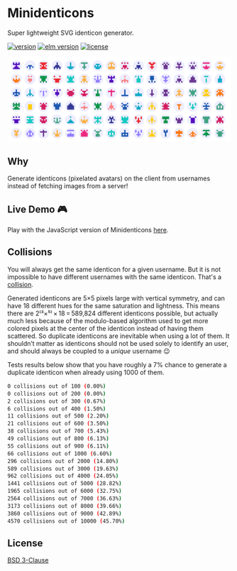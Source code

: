 # Minidenticons

Super lightweight SVG identicon generator.

[![version](https://badgen.net/elm-package/v/laurentpayot/minidenticons)](https://github.com/laurentpayot/minidenticons-elm/blob/main/elm.json)
[![elm version](https://badgen.net/elm-package/elm/laurentpayot/minidenticons)](https://github.com/laurentpayot/minidenticons-elm/blob/main/elm.json)
[![license](https://badgen.net/elm-package/license/laurentpayot/minidenticons)](https://github.com/laurentpayot/minidenticons-elm/blob/main/LICENSE)

![Minidenticons](https://raw.githubusercontent.com/laurentpayot/minidenticons-elm/main/img/minidenticons.png)

## Why

Generate identicons (pixelated avatars) on the client from usernames instead of fetching images from a server!

## Live Demo 🎮

Play with the JavaScript version of Minidenticons [here](https://laurentpayot.github.io/minidenticons/).

## Collisions

You will always get the same identicon for a given username. But it is not impossible to have different usernames with the same identicon. That's a [collision](https://en.wikipedia.org/wiki/Hash_collision).

Generated identicons are 5×5 pixels large with vertical symmetry, and can have 18 different hues for the same saturation and lightness.
This means there are 2⁽³×⁵⁾ × 18 = 589,824 different identicons possible, but actually much less because of the modulo-based algorithm used to get more colored pixels at the center of the identicon instead of having them scattered. So duplicate identicons are inevitable when using a lot of them. It shouldn’t matter as identicons should not be used solely to identify an user, and should always be coupled to a *unique* username 😉

Tests results below show that you have roughly a 7% chance to generate a duplicate identicon when already using 1000 of them.

```bash
0 collisions out of 100 (0.00%)
0 collisions out of 200 (0.00%)
2 collisions out of 300 (0.67%)
6 collisions out of 400 (1.50%)
11 collisions out of 500 (2.20%)
21 collisions out of 600 (3.50%)
38 collisions out of 700 (5.43%)
49 collisions out of 800 (6.13%)
55 collisions out of 900 (6.11%)
66 collisions out of 1000 (6.60%)
296 collisions out of 2000 (14.80%)
589 collisions out of 3000 (19.63%)
962 collisions out of 4000 (24.05%)
1441 collisions out of 5000 (28.82%)
1965 collisions out of 6000 (32.75%)
2564 collisions out of 7000 (36.63%)
3173 collisions out of 8000 (39.66%)
3860 collisions out of 9000 (42.89%)
4570 collisions out of 10000 (45.70%)
```

## License

[BSD 3-Clause](https://github.com/laurentpayot/minidenticons-elm/blob/main/LICENSE)
